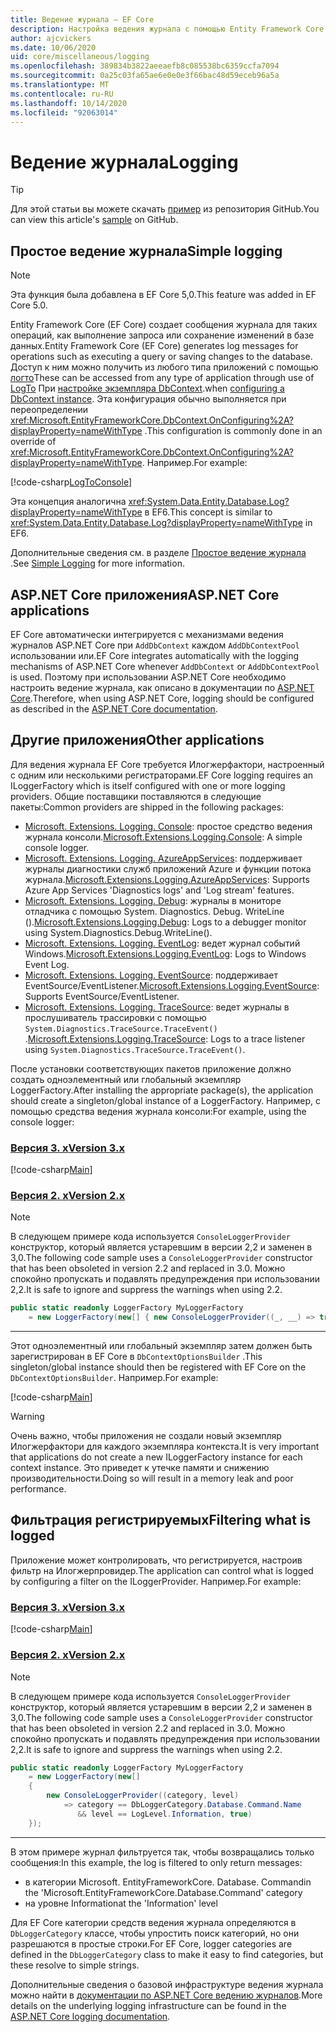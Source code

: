 ```yaml
---
title: Ведение журнала — EF Core
description: Настройка ведения журнала с помощью Entity Framework Core
author: ajcvickers
ms.date: 10/06/2020
uid: core/miscellaneous/logging
ms.openlocfilehash: 389834b3822aeeaefb8c085538bc6359ccfa7094
ms.sourcegitcommit: 0a25c03fa65ae6e0e0e3f66bac48d59eceb96a5a
ms.translationtype: MT
ms.contentlocale: ru-RU
ms.lasthandoff: 10/14/2020
ms.locfileid: "92063014"
---
```

# <a name="logging"></a><span data-ttu-id="a44f7-103">Ведение журнала</span><span class="sxs-lookup"><span data-stu-id="a44f7-103">Logging</span></span>

> [!TIP]
> <span data-ttu-id="a44f7-104">Для этой статьи вы можете скачать [пример](https://github.com/dotnet/EntityFramework.Docs/tree/master/samples/core/Miscellaneous/Logging) из репозитория GitHub.</span><span class="sxs-lookup"><span data-stu-id="a44f7-104">You can view this article's [sample](https://github.com/dotnet/EntityFramework.Docs/tree/master/samples/core/Miscellaneous/Logging) on GitHub.</span></span>

## <a name="simple-logging"></a><span data-ttu-id="a44f7-105">Простое ведение журнала</span><span class="sxs-lookup"><span data-stu-id="a44f7-105">Simple logging</span></span>

> [!NOTE]
> <span data-ttu-id="a44f7-106">Эта функция была добавлена в EF Core 5,0.</span><span class="sxs-lookup"><span data-stu-id="a44f7-106">This feature was added in EF Core 5.0.</span></span>

<span data-ttu-id="a44f7-107">Entity Framework Core (EF Core) создает сообщения журнала для таких операций, как выполнение запроса или сохранение изменений в базе данных.</span><span class="sxs-lookup"><span data-stu-id="a44f7-107">Entity Framework Core (EF Core) generates log messages for operations such as executing a query or saving changes to the database.</span></span> <span data-ttu-id="a44f7-108">Доступ к ним можно получить из любого типа приложений с помощью [логто](https://github.com/dotnet/efcore/blob/ec3df8fd7e4ea4ebeebfa747619cef37b23ab2c6/src/EFCore/DbContextOptionsBuilder.cs#L135)</span><span class="sxs-lookup"><span data-stu-id="a44f7-108">These can be accessed from any type of application through use of [LogTo](https://github.com/dotnet/efcore/blob/ec3df8fd7e4ea4ebeebfa747619cef37b23ab2c6/src/EFCore/DbContextOptionsBuilder.cs#L135)</span></span> <!-- Issue #2748 <xref:Microsoft.EntityFrameworkCore.DbContextOptionsBuilder.LogTo%2A> --> <span data-ttu-id="a44f7-109">При [настройке экземпляра DbContext](xref:core/miscellaneous/configuring-dbcontext).</span><span class="sxs-lookup"><span data-stu-id="a44f7-109">when [configuring a DbContext instance](xref:core/miscellaneous/configuring-dbcontext).</span></span> <span data-ttu-id="a44f7-110">Эта конфигурация обычно выполняется при переопределении <xref:Microsoft.EntityFrameworkCore.DbContext.OnConfiguring%2A?displayProperty=nameWithType> .</span><span class="sxs-lookup"><span data-stu-id="a44f7-110">This configuration is commonly done in an override of <xref:Microsoft.EntityFrameworkCore.DbContext.OnConfiguring%2A?displayProperty=nameWithType>.</span></span> <span data-ttu-id="a44f7-111">Например.</span><span class="sxs-lookup"><span data-stu-id="a44f7-111">For example:</span></span>

<!--
    protected override void OnConfiguring(DbContextOptionsBuilder optionsBuilder)
        => optionsBuilder.LogTo(Console.WriteLine);
-->
[!code-csharp[LogToConsole](../../../samples/core/Miscellaneous/Logging/SimpleLogging/Program.cs?name=LogToConsole)]

<span data-ttu-id="a44f7-112">Эта концепция аналогична <xref:System.Data.Entity.Database.Log?displayProperty=nameWithType> в EF6.</span><span class="sxs-lookup"><span data-stu-id="a44f7-112">This concept is similar to <xref:System.Data.Entity.Database.Log?displayProperty=nameWithType> in EF6.</span></span>

<span data-ttu-id="a44f7-113">Дополнительные сведения см. в разделе [Простое ведение журнала](xref:core/miscellaneous/events/simple-logging) .</span><span class="sxs-lookup"><span data-stu-id="a44f7-113">See [Simple Logging](xref:core/miscellaneous/events/simple-logging) for more information.</span></span>

## <a name="aspnet-core-applications"></a><span data-ttu-id="a44f7-114">ASP.NET Core приложения</span><span class="sxs-lookup"><span data-stu-id="a44f7-114">ASP.NET Core applications</span></span>

<span data-ttu-id="a44f7-115">EF Core автоматически интегрируется с механизмами ведения журналов ASP.NET Core при `AddDbContext` каждом `AddDbContextPool` использовании или.</span><span class="sxs-lookup"><span data-stu-id="a44f7-115">EF Core integrates automatically with the logging mechanisms of ASP.NET Core whenever `AddDbContext` or `AddDbContextPool` is used.</span></span> <span data-ttu-id="a44f7-116">Поэтому при использовании ASP.NET Core необходимо настроить ведение журнала, как описано в документации по [ASP.NET Core](/aspnet/core/fundamentals/logging?tabs=aspnetcore2x).</span><span class="sxs-lookup"><span data-stu-id="a44f7-116">Therefore, when using ASP.NET Core, logging should be configured as described in the [ASP.NET Core documentation](/aspnet/core/fundamentals/logging?tabs=aspnetcore2x).</span></span>

## <a name="other-applications"></a><span data-ttu-id="a44f7-117">Другие приложения</span><span class="sxs-lookup"><span data-stu-id="a44f7-117">Other applications</span></span>

<span data-ttu-id="a44f7-118">Для ведения журнала EF Core требуется Илогжерфактори, настроенный с одним или несколькими регистраторами.</span><span class="sxs-lookup"><span data-stu-id="a44f7-118">EF Core logging requires an ILoggerFactory which is itself configured with one or more logging providers.</span></span> <span data-ttu-id="a44f7-119">Общие поставщики поставляются в следующие пакеты:</span><span class="sxs-lookup"><span data-stu-id="a44f7-119">Common providers are shipped in the following packages:</span></span>

* <span data-ttu-id="a44f7-120">[Microsoft. Extensions. Logging. Console](https://www.nuget.org/packages/Microsoft.Extensions.Logging.Console/): простое средство ведения журнала консоли.</span><span class="sxs-lookup"><span data-stu-id="a44f7-120">[Microsoft.Extensions.Logging.Console](https://www.nuget.org/packages/Microsoft.Extensions.Logging.Console/): A simple console logger.</span></span>
* <span data-ttu-id="a44f7-121">[Microsoft. Extensions. Logging. AzureAppServices](https://www.nuget.org/packages/Microsoft.Extensions.Logging.AzureAppServices/): поддерживает журналы диагностики служб приложений Azure и функции потока журнала.</span><span class="sxs-lookup"><span data-stu-id="a44f7-121">[Microsoft.Extensions.Logging.AzureAppServices](https://www.nuget.org/packages/Microsoft.Extensions.Logging.AzureAppServices/): Supports Azure App Services 'Diagnostics logs' and 'Log stream' features.</span></span>
* <span data-ttu-id="a44f7-122">[Microsoft. Extensions. Logging. Debug](https://www.nuget.org/packages/Microsoft.Extensions.Logging.Debug/): журналы в мониторе отладчика с помощью System. Diagnostics. Debug. WriteLine ().</span><span class="sxs-lookup"><span data-stu-id="a44f7-122">[Microsoft.Extensions.Logging.Debug](https://www.nuget.org/packages/Microsoft.Extensions.Logging.Debug/): Logs to a debugger monitor using System.Diagnostics.Debug.WriteLine().</span></span>
* <span data-ttu-id="a44f7-123">[Microsoft. Extensions. Logging. EventLog](https://www.nuget.org/packages/Microsoft.Extensions.Logging.EventLog/): ведет журнал событий Windows.</span><span class="sxs-lookup"><span data-stu-id="a44f7-123">[Microsoft.Extensions.Logging.EventLog](https://www.nuget.org/packages/Microsoft.Extensions.Logging.EventLog/): Logs to Windows Event Log.</span></span>
* <span data-ttu-id="a44f7-124">[Microsoft. Extensions. Logging. EventSource](https://www.nuget.org/packages/Microsoft.Extensions.Logging.EventSource/): поддерживает EventSource/EventListener.</span><span class="sxs-lookup"><span data-stu-id="a44f7-124">[Microsoft.Extensions.Logging.EventSource](https://www.nuget.org/packages/Microsoft.Extensions.Logging.EventSource/): Supports EventSource/EventListener.</span></span>
* <span data-ttu-id="a44f7-125">[Microsoft. Extensions. Logging. TraceSource](https://www.nuget.org/packages/Microsoft.Extensions.Logging.TraceSource/): ведет журналы в прослушиватель трассировки с помощью `System.Diagnostics.TraceSource.TraceEvent()` .</span><span class="sxs-lookup"><span data-stu-id="a44f7-125">[Microsoft.Extensions.Logging.TraceSource](https://www.nuget.org/packages/Microsoft.Extensions.Logging.TraceSource/): Logs to a trace listener using `System.Diagnostics.TraceSource.TraceEvent()`.</span></span>

<span data-ttu-id="a44f7-126">После установки соответствующих пакетов приложение должно создать одноэлементный или глобальный экземпляр LoggerFactory.</span><span class="sxs-lookup"><span data-stu-id="a44f7-126">After installing the appropriate package(s), the application should create a singleton/global instance of a LoggerFactory.</span></span> <span data-ttu-id="a44f7-127">Например, с помощью средства ведения журнала консоли:</span><span class="sxs-lookup"><span data-stu-id="a44f7-127">For example, using the console logger:</span></span>

### <a name="version-3x"></a>[<span data-ttu-id="a44f7-128">Версия 3. x</span><span class="sxs-lookup"><span data-stu-id="a44f7-128">Version 3.x</span></span>](#tab/v3)

[!code-csharp[Main](../../../samples/core/Miscellaneous/Logging/Logging/BloggingContext.cs#DefineLoggerFactory)]

### <a name="version-2x"></a>[<span data-ttu-id="a44f7-129">Версия 2. x</span><span class="sxs-lookup"><span data-stu-id="a44f7-129">Version 2.x</span></span>](#tab/v2)

> [!NOTE]
> <span data-ttu-id="a44f7-130">В следующем примере кода используется `ConsoleLoggerProvider` конструктор, который является устаревшим в версии 2,2 и заменен в 3,0.</span><span class="sxs-lookup"><span data-stu-id="a44f7-130">The following code sample uses a `ConsoleLoggerProvider` constructor that has been obsoleted in version 2.2 and replaced in 3.0.</span></span> <span data-ttu-id="a44f7-131">Можно спокойно пропускать и подавлять предупреждения при использовании 2,2.</span><span class="sxs-lookup"><span data-stu-id="a44f7-131">It is safe to ignore and suppress the warnings when using 2.2.</span></span>

```csharp
public static readonly LoggerFactory MyLoggerFactory
    = new LoggerFactory(new[] { new ConsoleLoggerProvider((_, __) => true, true) });
```

***

<span data-ttu-id="a44f7-132">Этот одноэлементный или глобальный экземпляр затем должен быть зарегистрирован в EF Core в `DbContextOptionsBuilder` .</span><span class="sxs-lookup"><span data-stu-id="a44f7-132">This singleton/global instance should then be registered with EF Core on the `DbContextOptionsBuilder`.</span></span> <span data-ttu-id="a44f7-133">Например.</span><span class="sxs-lookup"><span data-stu-id="a44f7-133">For example:</span></span>

[!code-csharp[Main](../../../samples/core/Miscellaneous/Logging/Logging/BloggingContext.cs#RegisterLoggerFactory)]

> [!WARNING]
> <span data-ttu-id="a44f7-134">Очень важно, чтобы приложения не создали новый экземпляр Илогжерфактори для каждого экземпляра контекста.</span><span class="sxs-lookup"><span data-stu-id="a44f7-134">It is very important that applications do not create a new ILoggerFactory instance for each context instance.</span></span> <span data-ttu-id="a44f7-135">Это приведет к утечке памяти и снижению производительности.</span><span class="sxs-lookup"><span data-stu-id="a44f7-135">Doing so will result in a memory leak and poor performance.</span></span>

## <a name="filtering-what-is-logged"></a><span data-ttu-id="a44f7-136">Фильтрация регистрируемых</span><span class="sxs-lookup"><span data-stu-id="a44f7-136">Filtering what is logged</span></span>

<span data-ttu-id="a44f7-137">Приложение может контролировать, что регистрируется, настроив фильтр на Илогжерпровидер.</span><span class="sxs-lookup"><span data-stu-id="a44f7-137">The application can control what is logged by configuring a filter on the ILoggerProvider.</span></span> <span data-ttu-id="a44f7-138">Например.</span><span class="sxs-lookup"><span data-stu-id="a44f7-138">For example:</span></span>

### <a name="version-3x"></a>[<span data-ttu-id="a44f7-139">Версия 3. x</span><span class="sxs-lookup"><span data-stu-id="a44f7-139">Version 3.x</span></span>](#tab/v3)

[!code-csharp[Main](../../../samples/core/Miscellaneous/Logging/Logging/BloggingContextWithFiltering.cs#DefineLoggerFactory)]

### <a name="version-2x"></a>[<span data-ttu-id="a44f7-140">Версия 2. x</span><span class="sxs-lookup"><span data-stu-id="a44f7-140">Version 2.x</span></span>](#tab/v2)

> [!NOTE]
> <span data-ttu-id="a44f7-141">В следующем примере кода используется `ConsoleLoggerProvider` конструктор, который является устаревшим в версии 2,2 и заменен в 3,0.</span><span class="sxs-lookup"><span data-stu-id="a44f7-141">The following code sample uses a `ConsoleLoggerProvider` constructor that has been obsoleted in version 2.2 and replaced in 3.0.</span></span> <span data-ttu-id="a44f7-142">Можно спокойно пропускать и подавлять предупреждения при использовании 2,2.</span><span class="sxs-lookup"><span data-stu-id="a44f7-142">It is safe to ignore and suppress the warnings when using 2.2.</span></span>

```csharp
public static readonly LoggerFactory MyLoggerFactory
    = new LoggerFactory(new[]
    {
        new ConsoleLoggerProvider((category, level)
            => category == DbLoggerCategory.Database.Command.Name
               && level == LogLevel.Information, true)
    });
```

***

<span data-ttu-id="a44f7-143">В этом примере журнал фильтруется так, чтобы возвращались только сообщения:</span><span class="sxs-lookup"><span data-stu-id="a44f7-143">In this example, the log is filtered to only return messages:</span></span>

* <span data-ttu-id="a44f7-144">в категории Microsoft. EntityFrameworkCore. Database. Command</span><span class="sxs-lookup"><span data-stu-id="a44f7-144">in the 'Microsoft.EntityFrameworkCore.Database.Command' category</span></span>
* <span data-ttu-id="a44f7-145">на уровне Information</span><span class="sxs-lookup"><span data-stu-id="a44f7-145">at the 'Information' level</span></span>

<span data-ttu-id="a44f7-146">Для EF Core категории средств ведения журнала определяются в `DbLoggerCategory` классе, чтобы упростить поиск категорий, но они разрешаются в простые строки.</span><span class="sxs-lookup"><span data-stu-id="a44f7-146">For EF Core, logger categories are defined in the `DbLoggerCategory` class to make it easy to find categories, but these resolve to simple strings.</span></span>

<span data-ttu-id="a44f7-147">Дополнительные сведения о базовой инфраструктуре ведения журнала можно найти в [документации по ASP.NET Core ведению журналов](/aspnet/core/fundamentals/logging?tabs=aspnetcore2x).</span><span class="sxs-lookup"><span data-stu-id="a44f7-147">More details on the underlying logging infrastructure can be found in the [ASP.NET Core logging documentation](/aspnet/core/fundamentals/logging?tabs=aspnetcore2x).</span></span>
